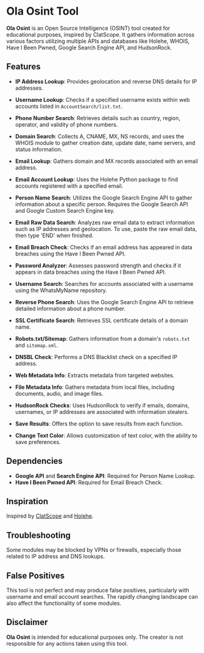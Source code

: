 # Ola Osint Tool

**Ola Osint** is an Open Source Intelligence (OSINT) tool created for educational purposes, inspired by ClatScope. It gathers information across various factors utilizing multiple APIs and databases like Holehe, WHOIS, Have I Been Pwned, Google Search Engine API, and HudsonRock.

## Features

- **IP Address Lookup**: Provides geolocation and reverse DNS details for IP addresses.

- **Username Lookup**: Checks if a specified username exists within web accounts listed in `AccountSearch/list.txt`.

- **Phone Number Search**: Retrieves details such as country, region, operator, and validity of phone numbers.

- **Domain Search**: Collects A, CNAME, MX, NS records, and uses the WHOIS module to gather creation date, update date, name servers, and status information.

- **Email Lookup**: Gathers domain and MX records associated with an email address.

- **Email Account Lookup**: Uses the Holehe Python package to find accounts registered with a specified email.

- **Person Name Search**: Utilizes the Google Search Engine API to gather information about a specific person. Requires the Google Search API and Google Custom Search Engine key.

- **Email Raw Data Search**: Analyzes raw email data to extract information such as IP addresses and geolocation. To use, paste the raw email data, then type 'END' when finished.

- **Email Breach Check**: Checks if an email address has appeared in data breaches using the Have I Been Pwned API.

- **Password Analyzer**: Assesses password strength and checks if it appears in data breaches using the Have I Been Pwned API.

- **Username Search**: Searches for accounts associated with a username using the WhatsMyName repository.

- **Reverse Phone Search**: Uses the Google Search Engine API to retrieve detailed information about a phone number.

- **SSL Certificate Search**: Retrieves SSL certificate details of a domain name.

- **Robots.txt/Sitemap**: Gathers information from a domain's `robots.txt` and `sitemap.xml`.

- **DNSBL Check**: Performs a DNS Blacklist check on a specified IP address.

- **Web Metadata Info**: Extracts metadata from targeted websites.

- **File Metadata Info**: Gathers metadata from local files, including documents, audio, and image files.

- **HudsonRock Checks**: Uses HudsonRock to verify if emails, domains, usernames, or IP addresses are associated with information stealers.

- **Save Results**: Offers the option to save results from each function.

- **Change Text Color**: Allows customization of text color, with the ability to save preferences.

## Dependencies
- **Google API** and **Search Engine API**: Required for Person Name Lookup.
- **Have I Been Pwned API**: Required for Email Breach Check.

## Inspiration
Inspired by [ClatScope](https://github.com/Clats97/ClatScope) and [Holehe](https://github.com/megadose/holehe).

## Troubleshooting
Some modules may be blocked by VPNs or firewalls, especially those related to IP address and DNS lookups.

## False Positives
This tool is not perfect and may produce false positives, particularly with username and email account searches. The rapidly changing landscape can also affect the functionality of some modules.

## Disclaimer
**Ola Osint** is intended for educational purposes only. The creator is not responsible for any actions taken using this tool.
